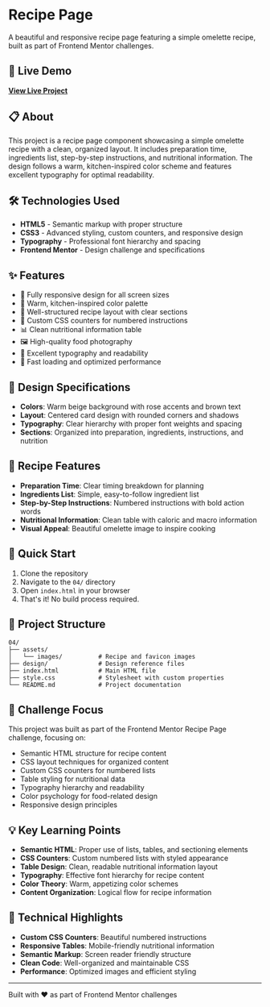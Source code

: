 # Recipe Page

A beautiful and responsive recipe page featuring a simple omelette recipe, built as part of Frontend Mentor challenges.

## 🔗 Live Demo

**[View Live Project](https://collection4.onrender.com/)**

## 📋 About

This project is a recipe page component showcasing a simple omelette recipe with a clean, organized layout. It includes preparation time, ingredients list, step-by-step instructions, and nutritional information. The design follows a warm, kitchen-inspired color scheme and features excellent typography for optimal readability.

## 🛠️ Technologies Used

- **HTML5** - Semantic markup with proper structure
- **CSS3** - Advanced styling, custom counters, and responsive design
- **Typography** - Professional font hierarchy and spacing
- **Frontend Mentor** - Design challenge and specifications

## ✨ Features

- 📱 Fully responsive design for all screen sizes
- 🎨 Warm, kitchen-inspired color palette
- 📝 Well-structured recipe layout with clear sections
- 🔢 Custom CSS counters for numbered instructions
- 📊 Clean nutritional information table
- 🖼️ High-quality food photography
- 📖 Excellent typography and readability
- 🚀 Fast loading and optimized performance

## 🎨 Design Specifications

- **Colors**: Warm beige background with rose accents and brown text
- **Layout**: Centered card design with rounded corners and shadows
- **Typography**: Clear hierarchy with proper font weights and spacing
- **Sections**: Organized into preparation, ingredients, instructions, and nutrition

## 🍳 Recipe Features

- **Preparation Time**: Clear timing breakdown for planning
- **Ingredients List**: Simple, easy-to-follow ingredient list
- **Step-by-Step Instructions**: Numbered instructions with bold action words
- **Nutritional Information**: Clean table with caloric and macro information
- **Visual Appeal**: Beautiful omelette image to inspire cooking

## 🚀 Quick Start

1. Clone the repository
2. Navigate to the `04/` directory
3. Open `index.html` in your browser
4. That's it! No build process required.

## 📁 Project Structure

```
04/
├── assets/
│   └── images/          # Recipe and favicon images
├── design/              # Design reference files
├── index.html           # Main HTML file
├── style.css            # Stylesheet with custom properties
└── README.md            # Project documentation
```

## 🎯 Challenge Focus

This project was built as part of the Frontend Mentor Recipe Page challenge, focusing on:
- Semantic HTML structure for recipe content
- CSS layout techniques for organized content
- Custom CSS counters for numbered lists
- Table styling for nutritional data
- Typography hierarchy and readability
- Color psychology for food-related design
- Responsive design principles

## 💡 Key Learning Points

- **Semantic HTML**: Proper use of lists, tables, and sectioning elements
- **CSS Counters**: Custom numbered lists with styled appearance
- **Table Design**: Clean, readable nutritional information layout
- **Typography**: Effective font hierarchy for recipe content
- **Color Theory**: Warm, appetizing color schemes
- **Content Organization**: Logical flow for recipe information

## 🔧 Technical Highlights

- **Custom CSS Counters**: Beautiful numbered instructions
- **Responsive Tables**: Mobile-friendly nutritional information
- **Semantic Markup**: Screen reader friendly structure
- **Clean Code**: Well-organized and maintainable CSS
- **Performance**: Optimized images and efficient styling

---

Built with ❤️ as part of Frontend Mentor challenges
